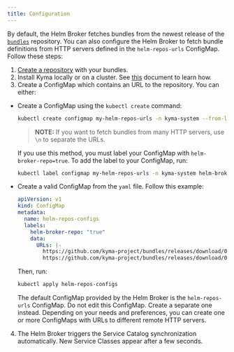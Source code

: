 ```yaml
---
title: Configuration
---
```


By default, the Helm Broker fetches bundles from the newest release of the [`bundles`](https://github.com/kyma-project/bundles/releases) repository. You can also configure the Helm Broker to fetch bundle definitions from HTTP servers defined in the `helm-repos-urls` ConfigMap. Follow these steps:

1. [Create a repository](#details-create-a-bundles-repository) with your bundles.
2. Install Kyma locally or on a cluster. See [this](https://kyma-project.io/docs/master/root/kyma/#installation-overview-installation-guides) document to learn how.
3. Create a ConfigMap which contains an URL to the repository. You can either:

  * Create a ConfigMap using the `kubectl create` command:

    ```bash
    kubectl create configmap my-helm-repos-urls -n kyma-system --from-literal=URLs=https://github.com/kyma-project/bundles/releases/download/latest/index-testing.yaml
    ```
    >**NOTE:** If you want to fetch bundles from many HTTP servers, use `\n` to separate the URLs.

    If you use this method, you must label your ConfigMap with `helm-broker-repo=true`. To add the label to your ConfigMap, run:
    ```bash
    kubectl label configmap my-helm-repos-urls -n kyma-system helm-broker-repo=true
    ```

  * Create a valid ConfigMap from the `yaml` file. Follow this example:

    ```yaml
    apiVersion: v1
    kind: ConfigMap
    metadata:
      name: helm-repos-configs
      labels:
        helm-broker-repo: "true"
        data:
          URLs: |-
            https://github.com/kyma-project/bundles/releases/download/0.3.0/index-testing.yaml
            https://github.com/kyma-project/bundles/releases/download/0.3.0/
    ```

    Then, run:
    ```bash
    kubectl apply helm-repos-configs
    ```

    The default ConfigMap provided by the Helm Broker is the `helm-repos-urls` ConfigMap. Do not edit this ConfigMap. Create a separate one instead. Depending on your needs and preferences, you can create one or more ConfigMaps with URLs to different remote HTTP servers.

4. The Helm Broker triggers the Service Catalog synchronization automatically. New Service Classes appear after a few seconds.
